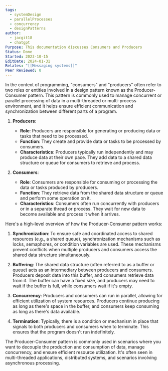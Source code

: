 ```yaml
---
tags:
  - systemDesign
  - parallelProcesses
  - concurrency
  - designPatterns
author:
  - jacgit18
  - chatgpt
Purpose: This documentation discusses Consumers and Producers
Status: Done
Started: 2023-10-15
EditDate: 2024-01-31
Relates: "[[Messaging systems]]"
Peer Reviewed: 0
---
```

In the context of programming, "consumers" and "producers" often refer to two roles or entities involved in a design pattern known as the Producer-Consumer pattern. This pattern is commonly used to manage concurrent or parallel processing of data in a multi-threaded or multi-process environment, and it helps ensure efficient communication and synchronization between different parts of a program.

1. **Producers**:
   - **Role**: Producers are responsible for generating or producing data or tasks that need to be processed.
   - **Function**: They create and provide data or tasks to be processed by consumers.
   - **Characteristics**: Producers typically run independently and may produce data at their own pace. They add data to a shared data structure or queue for consumers to retrieve and process.

2. **Consumers**:
   - **Role**: Consumers are responsible for consuming or processing the data or tasks produced by producers.
   - **Function**: They retrieve data from the shared data structure or queue and perform some operation on it.
   - **Characteristics**: Consumers often run concurrently with producers or in a separate thread or process. They wait for new data to become available and process it when it arrives.

Here's a high-level overview of how the Producer-Consumer pattern works:

1. **Synchronization**: To ensure safe and coordinated access to shared resources (e.g., a shared queue), synchronization mechanisms such as locks, semaphores, or condition variables are used. These mechanisms prevent conflicts when multiple producers and consumers access the shared data structure simultaneously.

2. **Buffering**: The shared data structure (often referred to as a buffer or queue) acts as an intermediary between producers and consumers. Producers deposit data into this buffer, and consumers retrieve data from it. The buffer can have a fixed size, and producers may need to wait if the buffer is full, while consumers wait if it's empty.

3. **Concurrency**: Producers and consumers can run in parallel, allowing for efficient utilization of system resources. Producers continue producing as long as there's space in the buffer, and consumers keep consuming as long as there's data available.

4. **Termination**: Typically, there is a condition or mechanism in place that signals to both producers and consumers when to terminate. This ensures that the program doesn't run indefinitely.

The Producer-Consumer pattern is commonly used in scenarios where you want to decouple the production and consumption of data, manage concurrency, and ensure efficient resource utilization. It's often seen in multi-threaded applications, distributed systems, and scenarios involving asynchronous processing.